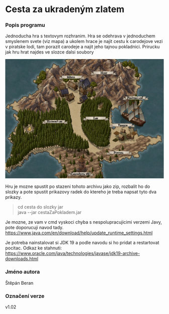 # Cesta za ukradeným zlatem
### Popis programu
Jednoducha hra s textovym rozhranim. 
Hra se odehrava v jednoduchem smyslenem svete (viz mapa) a ukolem hrace
je najit cestu k carodejove vezi v piratske lodi, tam porazit carodeje a 
najit jeho tajnou pokladnici. Prirucku jak hru hrat najdes ve slozce dalsi soubory

![mapa](dalsiSoubory/Mapa.jpeg)

Hru je mozne spustit po stazeni tohoto archivu 
jako zip, rozbalit ho do slozky a pote spustit
prikazovy radek do ktereho je treba napsat tyto dva prikazy.

> cd cesta do slozky jar <br>
> java --jar cestaZaPokladem.jar

Je mozne, ze vam v cmd vyskoci chyba s nespolupracujicimi verzemi
Javy, pote doporucuji navod tady. <br>
https://www.java.com/en/download/help/update_runtime_settings.html <br>

Je potreba nainstalovat si JDK 19 a podle navodu si ho pridat a restartovat pocitac.
Odkaz ke stahnuti: https://www.oracle.com/java/technologies/javase/jdk19-archive-downloads.html


### Jméno autora
Štěpán Beran
### Označení verze
v1.02
